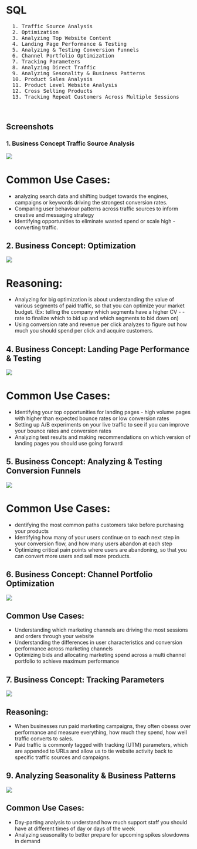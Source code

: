 # SQL

 <pre>
  1. Traffic Source Analysis
  2. Optimization 
  3. Analyzing Top Website Content
  4. Landing Page Performance & Testing
  5. Analyzing & Testing Conversion Funnels 
  6. Channel Portfolio Optimization 
  7. Tracking Parameters 
  8. Analyzing Direct Traffic 
  9. Analyzing Sesonality & Business Patterns 
  10. Product Sales Analysis 
  11. Product Level Website Analysis
  12. Cross Selling Products
  13. Tracking Repeat Customers Across Multiple Sessions 
   
  </pre>


## Screenshots

### 1. Business Concept Traffic Source Analysis

<img src = "https://github.com/Trencio/SQL/blob/main/Business%20Concept%20Traffic%20Source%20Analysis.png" />

# Common Use Cases: 
 - analyzing search data and shifting budget towards the engines, campaigns or keywords driving the strongest conversion rates.
 - Comparing user behaviour patterns across traffic sources to inform creative and messaging strategy
 - Identifying opportunities to eliminate wasted spend or scale high - converting traffic.

## 2. Business Concept: Optimization 

<img src = "https://github.com/Trencio/SQL/blob/main/Business%20Concept:%20Optimization.png"/>

# Reasoning: 
- Analyzing for big optimization is about understanding the value of various segments of paid traffic, so that you can optimize your market budget. (Ex: telling the company which segments have a higher CV - - rate to finalize which to bid up and which segments to bid down on)
-  Using conversion rate and revenue per click analyzes to figure out how much you should spend per click and acquire customers.

## 4. Business Concept: Landing Page Performance & Testing 

<img src = "https://github.com/Trencio/SQL/blob/main/Business%20Concept:%20Landing%20Page%20Performance%20%26%20Testing.png" />

# Common Use Cases: 
- Identifying your top opportunities for landing pages - high volume pages with higher than expected bounce rates or low conversion rates 
- Setting up A/B experiments on your live traffic to see if you can improve your bounce rates and conversion rates
- Analyzing test results and making recommendations on which version of landing pages you should use going forward

## 5. Business Concept: Analyzing & Testing Conversion Funnels

<img src = "https://github.com/Trencio/SQL/blob/main/Business%20Concept:%20Analyzing%20%26%20Testing%20Conversion%20Funnels.png" /> 

# Common Use Cases: 
- dentifying the most common paths customers take before purchasing your products
- Identifying how many of your users continue on to each next step in your conversion flow, and how many users abandon at each step
- Optimizing critical pain points where users are abandoning, so that you can convert more users and sell more products.

## 6. Business Concept: Channel Portfolio Optimization 

<img src = "https://github.com/Trencio/SQL/blob/main/Business%20Concept:%20Channel%20Porfolio%20Optimization.png" />

## Common Use Cases: 
- Understanding which marketing channels are driving the most sessions and orders through your website
- Understanding the differences in user characteristics and conversion performance across marketing channels 
- Optimizing bids and allocating marketing spend across a multi channel portfolio to achieve maximum performance

## 7. Business Concept: Tracking Parameters

<img src = "https://github.com/Trencio/SQL/blob/main/Business%20Concept%20Traffic%20Source%20Analysis.png" /> 

## Reasoning: 
- When businesses run paid marketing campaigns, they often obsess over performance and measure everything, how much they spend, how well traffic converts to sales. 
- Paid traffic is commonly tagged with tracking (UTM) parameters, which are appended to URLs and allow us to tie website activity back to specific traffic sources and campaigns. 

## 9. Analyzing Seasonality & Business Patterns 

<img src = "https://github.com/Trencio/SQL/blob/main/Business%20Concept:%20Analyzing%20Seasonallity%20%26%20Business%20Patterns.png" />

## Common Use Cases: 
- Day-parting analysis to understand how much support staff you should have at different times of day or days of the week
- Analyzing seasonality to better prepare for upcoming spikes slowdowns in demand 
